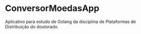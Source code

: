 # ConversorMoedasApp

Aplicativo para estudo de Golang da disciplina de Plataformas de Distribuição do doutorado.
